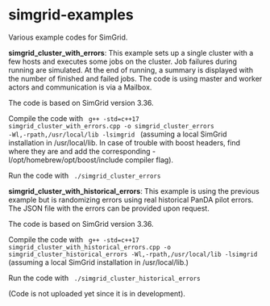 # simgrid-examples
Various example codes for SimGrid.

<b>simgrid_cluster_with_errors</b>:
This example sets up a single cluster with a few hosts and executes some jobs on the cluster. Job failures during running are simulated. At the end of running,
a summary is displayed with the number of finished and failed jobs. The code is using master and worker actors and communication is via a Mailbox.

The code is based on SimGrid version 3.36.

Compile the code with
<code>
g++ -std=c++17 simgrid_cluster_with_errors.cpp -o simgrid_cluster_errors -Wl,-rpath,/usr/local/lib -lsimgrid
</code>
(assuming a local SimGrid installation in /usr/local/lib. In case of trouble with boost headers, find where they are and add the corresponding -I/opt/homebrew/opt/boost/include compiler flag).

Run the code with
<code>
./simgrid_cluster_errors
</code>

<b>simgrid_cluster_with_historical_errors</b>:
This example is using the previous example but is randomizing errors using real historical PanDA pilot errors. The JSON file with the errors can be provided upon request.

The code is based on SimGrid version 3.36.

Compile the code with
<code>
g++ -std=c++17 simgrid_cluster_with_historical_errors.cpp -o simgrid_cluster_historical_errors -Wl,-rpath,/usr/local/lib -lsimgrid
</code>
(assuming a local SimGrid installation in /usr/local/lib.)

Run the code with
<code>
./simgrid_cluster_historical_errors
</code>

(Code is not uploaded yet since it is in development).
